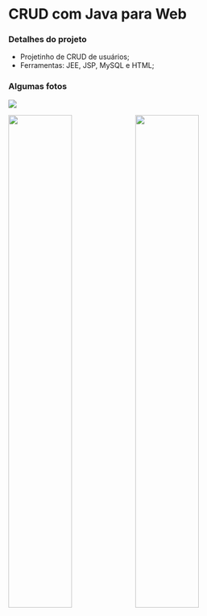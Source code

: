 # CRUD com Java para Web

### Detalhes do projeto
* Projetinho de CRUD de usuários;
* Ferramentas: JEE, JSP, MySQL e HTML;

### Algumas fotos

<img src="https://user-images.githubusercontent.com/20648428/49778678-0700bf80-fce5-11e8-9665-b6e83ac971b2.png">

<img src="https://user-images.githubusercontent.com/20648428/49778676-0700bf80-fce5-11e8-842a-8a5eb4ef62cd.png" width="50%"><img src="https://user-images.githubusercontent.com/20648428/49778677-0700bf80-fce5-11e8-8954-ed269c30d2e7.png" width="50%">

